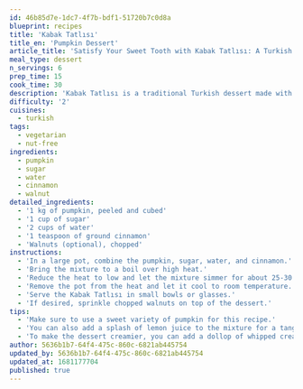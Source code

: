 ```yaml
---
id: 46b85d7e-1dc7-4f7b-bdf1-51720b7c0d8a
blueprint: recipes
title: 'Kabak Tatlısı'
title_en: 'Pumpkin Dessert'
article_title: 'Satisfy Your Sweet Tooth with Kabak Tatlısı: A Turkish Pumpkin Dessert'
meal_type: dessert
n_servings: 6
prep_time: 15
cook_time: 30
description: 'Kabak Tatlısı is a traditional Turkish dessert made with pumpkin, sugar, and a hint of cinnamon. It is a simple and easy-to-make dessert that is perfect for fall. This recipe serves six people and takes approximately 45 minutes to prepare and cook.'
difficulty: '2'
cuisines:
  - turkish
tags:
  - vegetarian
  - nut-free
ingredients:
  - pumpkin
  - sugar
  - water
  - cinnamon
  - walnut
detailed_ingredients:
  - '1 kg of pumpkin, peeled and cubed'
  - '1 cup of sugar'
  - '2 cups of water'
  - '1 teaspoon of ground cinnamon'
  - 'Walnuts (optional), chopped'
instructions:
  - 'In a large pot, combine the pumpkin, sugar, water, and cinnamon.'
  - 'Bring the mixture to a boil over high heat.'
  - 'Reduce the heat to low and let the mixture simmer for about 25-30 minutes or until the pumpkin is soft and the mixture thickens.'
  - 'Remove the pot from the heat and let it cool to room temperature.'
  - 'Serve the Kabak Tatlısı in small bowls or glasses.'
  - 'If desired, sprinkle chopped walnuts on top of the dessert.'
tips:
  - 'Make sure to use a sweet variety of pumpkin for this recipe.'
  - 'You can also add a splash of lemon juice to the mixture for a tangy flavor.'
  - 'To make the dessert creamier, you can add a dollop of whipped cream or yogurt on top.'
author: 5636b1b7-64f4-475c-860c-6821ab445754
updated_by: 5636b1b7-64f4-475c-860c-6821ab445754
updated_at: 1681177704
published: true
---
```

